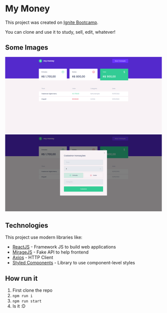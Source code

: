 # My Money

This project was created on [Ignite Bootcamp](rocketseat.com.br/ignite).

You can clone and use it to study, sell, edit, whatever!

## Some Images

<img src="./public/demo/home.png" alt="Home Page" width="600"/>
<img src="./public/demo/add-transaction.png" alt="Add Transaction" width="600"/>

## Technologies

This project use modern libraries like:

- [ReactJS](reactjs.org) - Framework JS to build web applications
- [MirageJS](https://miragejs.com/) - Fake API to help frontend
- [Axios](https://axios-http.com/ptbr/docs/intro) - HTTP Client
- [Styled Components](https://styled-components.com/) - Library to use component-level styles

## How run it

1. First clone the repo
2. `npm run i`
3. `npm run start`
4. Is it :D
